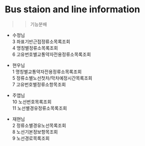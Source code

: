 # Bus staion and line information
>> 기능분배  
- 수정님  
3 좌표기반근접정류소목록조회  
4 명칭별정류소목록조회  
6 고유번호별교통약자전용정류소목록조회  
  
- 현우님  
1 명칭별교통약자전용정류소목록조회  
5 정류소별노선첫차/막차예정시간목록조회  
7 고유번호별정류소항목조회  
  
- 주엽님  
10 노선번호목록조회  
11 노선별경유정류소목록조회  
  
- 재현님  
2 정류소별경유노선목록조회  
8 노선기본정보항목조회  
9 노선경로목록조회  
